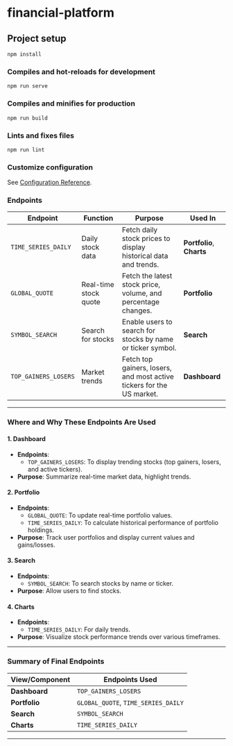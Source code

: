 # financial-platform

## Project setup
```
npm install
```

### Compiles and hot-reloads for development
```
npm run serve
```

### Compiles and minifies for production
```
npm run build
```

### Lints and fixes files
```
npm run lint
```

### Customize configuration
See [Configuration Reference](https://cli.vuejs.org/config/).

### Endpoints

| **Endpoint**             | **Function**                          | **Purpose**                                                                                      | **Used In**               |
|---------------------------|----------------------------------------|--------------------------------------------------------------------------------------------------|---------------------------|
| `TIME_SERIES_DAILY`       | Daily stock data                     | Fetch daily stock prices to display historical data and trends.                                 | **Portfolio**, **Charts** |
| `GLOBAL_QUOTE`            | Real-time stock quote                | Fetch the latest stock price, volume, and percentage changes.                                   | **Portfolio** |
| `SYMBOL_SEARCH`           | Search for stocks                    | Enable users to search for stocks by name or ticker symbol.                                     | **Search**                |
| `TOP_GAINERS_LOSERS`      | Market trends                        | Fetch top gainers, losers, and most active tickers for the US market.                           | **Dashboard**             |

---

### **Where and Why These Endpoints Are Used**

#### **1. Dashboard**
- **Endpoints**:
  - `TOP_GAINERS_LOSERS`: To display trending stocks (top gainers, losers, and active tickers).
- **Purpose**: Summarize real-time market data, highlight trends.

#### **2. Portfolio**
- **Endpoints**:
  - `GLOBAL_QUOTE`: To update real-time portfolio values.
  - `TIME_SERIES_DAILY`: To calculate historical performance of portfolio holdings.
- **Purpose**: Track user portfolios and display current values and gains/losses.

#### **3. Search**
- **Endpoints**:
  - `SYMBOL_SEARCH`: To search stocks by name or ticker.
- **Purpose**: Allow users to find stocks.

#### **4. Charts**
- **Endpoints**:
  - `TIME_SERIES_DAILY`: For daily trends.
- **Purpose**: Visualize stock performance trends over various timeframes.

---

### **Summary of Final Endpoints**

| **View/Component**       | **Endpoints Used**                                                                 |
|---------------------------|------------------------------------------------------------------------------------|
| **Dashboard**            | `TOP_GAINERS_LOSERS`                 |
| **Portfolio**            | `GLOBAL_QUOTE`, `TIME_SERIES_DAILY`                                                |
| **Search**               | `SYMBOL_SEARCH`                                                        |
| **Charts**               | `TIME_SERIES_DAILY` |

---